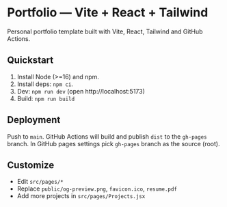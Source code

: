 # Portfolio — Vite + React + Tailwind

Personal portfolio template built with Vite, React, Tailwind and GitHub Actions.

## Quickstart
1. Install Node (>=16) and npm.
2. Install deps: `npm ci`.
3. Dev: `npm run dev` (open http://localhost:5173)
4. Build: `npm run build`

## Deployment
Push to `main`. GitHub Actions will build and publish `dist` to the `gh-pages` branch. In GitHub pages settings pick `gh-pages` branch as the source (root).

## Customize
- Edit `src/pages/*`
- Replace `public/og-preview.png`, `favicon.ico`, `resume.pdf`
- Add more projects in `src/pages/Projects.jsx`
